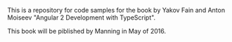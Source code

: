 This is a repository for code samples for the book by Yakov Fain and Anton Moiseev "Angular 2 Development with TypeScript".

This book will be piblished by Manning in May of 2016.


